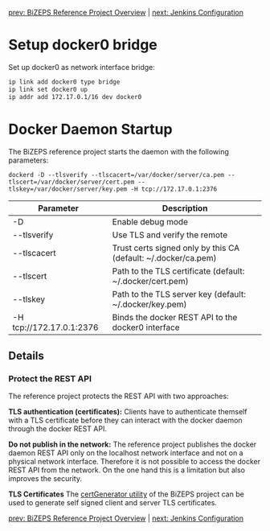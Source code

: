 [prev: BiZEPS Reference Project Overview](01_BizepsReferenceProject.md) | [next: Jenkins Configuration](03_JenkinsConfiguration.md)

# Setup docker0 bridge
Set up docker0 as network interface bridge:

```bash
ip link add docker0 type bridge
ip link set docker0 up
ip addr add 172.17.0.1/16 dev docker0
```

# Docker Daemon Startup
The BiZEPS reference project starts the daemon with the following parameters:

`dockerd -D --tlsverify --tlscacert=/var/docker/server/ca.pem --tlscert=/var/docker/server/cert.pem --tlskey=/var/docker/server/key.pem -H tcp://172.17.0.1:2376`

| Parameter   | Description |
| ---         | ---         |
| -D          | Enable debug mode |
| --tlsverify | Use TLS and verify the remote  |
| --tlscacert | Trust certs signed only by this CA (default: ~/.docker/ca.pem) |
| --tlscert   | Path to the TLS certificate (default: ~/.docker/cert.pem) |
| --tlskey    | Path to the TLS server key  (default: ~/.docker/key.pem)  |
| -H tcp://172.17.0.1:2376 | Binds the docker REST API to the docker0 interface |

## Details

###  Protect the REST API
The reference project protects the REST API with two approaches:

**TLS authentication (certificates):**
Clients have to authenticate themself with a TLS certificate before they can
interact with the docker daemon through the docker REST API.

**Do not publish in the network:**
The reference project publishes the docker daemon REST API only on the localhost network interface
and not on a physical network interface.
Therefore it is not possible to access the docker REST API from the network.
On the one hand this is a limitation but also improves the security.

**TLS Certificates**
The [certGenerator utility](/utils/certGenerator/readme.md) of the BiZEPS project can be used
to generate self signed client and server TLS certificates.

[prev: BiZEPS Reference Project Overview](01_BizepsReferenceProject.md) | [next: Jenkins Configuration](03_JenkinsConfiguration.md)
